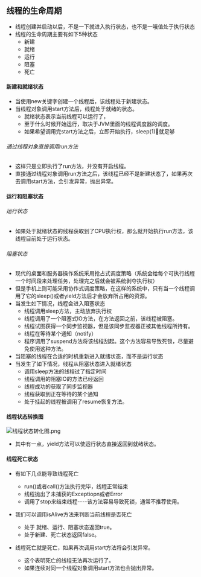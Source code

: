 ## 线程的生命周期

- 线程创建并启动以后，不是一下就进入执行状态，也不是一哦值处于执行状态
- 线程的生命周期主要有如下5种状态
  - 新建
  - 就绪
  - 运行
  - 阻塞
  - 死亡

#### 新建和就绪状态

- 当使用new关键字创建一个线程后，该线程处于新建状态。
- 当线程对象调用start方法后，线程处于就绪的状态。
  - 就绪状态表示当前线程可以运行了，
  - 至于什么时候开始运行，取决于JVM里面的线程调度器的调度。
  - 如果希望调用完start方法之后，立即开始执行，sleep(1)就足够

###### 通过线程对象直接调用run方法

- 这样只是立即执行了run方法，并没有开启线程。
- 直接通过线程对象调用run方法之后，该线程已经不是新建状态了，如果再次去调用start方法，会引发异常，抛出异常。

#### 运行和阻塞状态

###### 运行状态

- 如果处于就绪状态的线程获取到了CPU执行权，那么就开始执行run方法，该线程目前处于运行状态。

###### 阻塞状态

- 现代的桌面和服务器操作系统采用抢占式调度策略（系统会给每个可执行线程一个时间段来处理任务，处理完之后就会被系统剥夺执行权）
- 但是手机上则可能采用协作式调度策略，在这样的系统中，只有当一个线程调用了它的sleep()或者yield方法后才会放弃所占用的资源。
- 当发生如下情况，线程会进入阻塞状态
  - 线程调用sleep方法，主动放弃执行权
  - 线程调用了一个阻塞式IO方法，在方法返回之前，该线程被阻塞。
  - 线程试图获得一个同步监视器，但是该同步监视器正被其他线程所持有。
  - 线程在等待某个通知（notify）
  - 程序调用了suspend方法将该线程刮起。这个方法容易导致死锁，尽量避免使用这种方法。
- 当阻塞的线程在合适的时机重新进入就绪状态，而不是运行状态
- 当发生了如下情况，线程从阻塞状态进入就绪状态
  - 调用sleep方法的线程过了指定时间
  - 线程调用的阻塞IO的方法已经返回
  - 线程成功的获取了同步监视器
  - 线程获取到正在等待的某个通知
  - 处于挂起的线程被调用了resume恢复方法。

#### 线程状态转换图

![线程状态转化图.png](https://upload-images.jianshu.io/upload_images/4997216-7278bf84e195dd33.png?imageMogr2/auto-orient/strip%7CimageView2/2/w/1240)

- 其中有一点，yield方法可以使运行状态直接返回到就绪状态。

#### 线程死亡状态

- 有如下几点能导致线程死亡
  - run()或者call()方法执行完毕，线程正常结束
  - 线程抛出了未捕获的Exceptiopn或者Error
  - 调用了stop来结束线程----该方法容易导致死锁，通常不推荐使用。
- 我们可以调用isAlive方法来判断当前线程是否死亡
  - 处于 就绪、运行、阻塞状态返回true。
  - 处于新建、死亡状态返回false。

- 线程死亡就是死亡，如果再次调用start方法将会引发异常。
  - 这个表明死亡的线程无法再次运行了。
  - 如果连续对同一个线程对象调用start方法也会抛出异常。